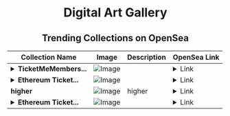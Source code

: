 <div align="center">

# Digital Art Gallery

## Trending Collections on OpenSea

| Collection Name                       | Image                                                                                     | Description                       | OpenSea Link                                                                                          |
|---------------------------------------|-------------------------------------------------------------------------------------------|-----------------------------------|--------------------------------------------------------------------------------------------------------|
| **<details><summary>TicketMeMembers...</summary>TicketMeMembership</details>** | ![Image](https://i.seadn.io/s/raw/files/d578182ba8e01a60fbf7e425fe795070.png?w=500&auto=format?w=200&auto=format) |  | <details><summary>Link</summary>[TicketMeMembership](https://opensea.io/collection/ticketmemembership-1800)</details> |
| **<details><summary>Ethereum Ticket...</summary>Ethereum Ticket 62944</details>** | ![Image](https://i.seadn.io/s/raw/files/a5eb4f98b3264be43c77b7ded5e38810.gif?w=500&auto=format?w=200&auto=format) |  | <details><summary>Link</summary>[Ethereum Ticket 62944](https://opensea.io/collection/ethereum-ticket-62944)</details> |
| **higher** | ![Image](https://i.seadn.io/s/raw/files/7824399158fb1e223d44f8724a425943.png?w=500&auto=format?w=200&auto=format) | higher | <details><summary>Link</summary>[higher](https://opensea.io/collection/higher-300)</details> |
| **<details><summary>Ethereum Ticket...</summary>Ethereum Ticket 65918</details>** | ![Image](https://i.seadn.io/s/raw/files/a5eb4f98b3264be43c77b7ded5e38810.gif?w=500&auto=format?w=200&auto=format) |  | <details><summary>Link</summary>[Ethereum Ticket 65918](https://opensea.io/collection/ethereum-ticket-65918)</details> |

</div>